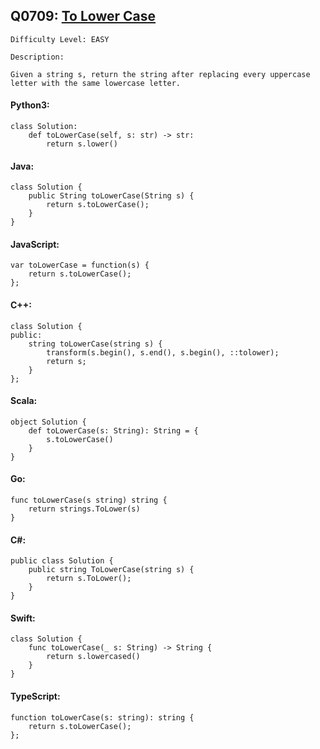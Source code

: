 ## Q0709: [To Lower Case](https://leetcode.com/problems/to-lower-case/)

```
Difficulty Level: EASY
```

```
Description:

Given a string s, return the string after replacing every uppercase letter with the same lowercase letter.
```

#### Python3:

```
class Solution:
    def toLowerCase(self, s: str) -> str:
        return s.lower()
```

#### Java:

```
class Solution {
    public String toLowerCase(String s) {
        return s.toLowerCase();
    }
}
```

#### JavaScript:

```
var toLowerCase = function(s) {
    return s.toLowerCase();
};
```

#### C++:

```
class Solution {
public:
    string toLowerCase(string s) {
        transform(s.begin(), s.end(), s.begin(), ::tolower);
        return s;
    }
};
```

#### Scala:

```
object Solution {
    def toLowerCase(s: String): String = {
        s.toLowerCase()
    }
}
```

#### Go:

```
func toLowerCase(s string) string {
    return strings.ToLower(s)
}
```

#### C#:

```
public class Solution {
    public string ToLowerCase(string s) {
        return s.ToLower();
    }
}
```

#### Swift:

```
class Solution {
    func toLowerCase(_ s: String) -> String {
        return s.lowercased()
    }
}
```

#### TypeScript:

```
function toLowerCase(s: string): string {
    return s.toLowerCase();
};
```